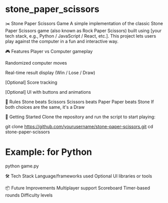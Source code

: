 # stone_paper_scissors

✂️ Stone Paper Scissors Game
A simple implementation of the classic Stone Paper Scissors game (also known as Rock Paper Scissors) built using [your tech stack, e.g., Python / JavaScript / React, etc.]. This project lets users play against the computer in a fun and interactive way.

🎮 Features
Player vs Computer gameplay

Randomized computer moves

Real-time result display (Win / Lose / Draw)

[Optional] Score tracking

[Optional] UI with buttons and animations

🧠 Rules
Stone beats Scissors
Scissors beats Paper
Paper beats Stone
If both choices are the same, it's a Draw


🚀 Getting Started
Clone the repository and run the script to start playing:

git clone https://github.com/yourusername/stone-paper-scissors.git
cd stone-paper-scissors
# Example: for Python
python game.py


🛠 Tech Stack
Language/frameworks used
Optional UI libraries or tools


📦 Future Improvements
Multiplayer support
Scoreboard
Timer-based rounds
Difficulty levels

